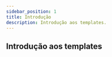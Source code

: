 ```yaml
---
sidebar_position: 1
title: Introdução
description: Introdução aos templates.
---
```


## Introdução aos templates